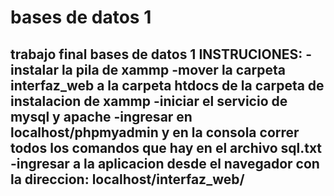 # bases de datos 1
 trabajo final bases de datos 1
INSTRUCIONES:
-instalar la pila de xammp
-mover la carpeta interfaz_web a la carpeta htdocs de la carpeta de instalacion de xammp
-iniciar el servicio de mysql y apache
-ingresar en localhost/phpmyadmin y en la consola correr todos los comandos que hay en el archivo sql.txt
-ingresar a la aplicacion desde el navegador con la direccion:
localhost/interfaz_web/
-